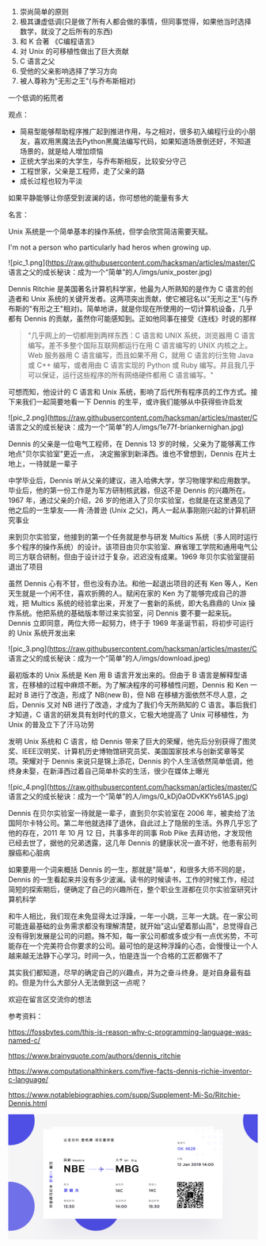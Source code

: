 1. 崇尚简单的原则
2. 极其谦虚低调(只是做了所有人都会做的事情，但同事觉得，如果他当时选择数学，就没了之后所有的东西)
3. 和 K 合著 《C编程语言》
4. 对 Unix 的可移植性做出了巨大贡献
5. C 语言之父
6. 受他的父亲影响选择了学习方向
7. 被人尊称为"无形之王"(与乔布斯相对)



一个低调的拓荒者

观点：

- 简易型能够帮助程序推广起到推进作用，与之相对，很多初入编程行业的小朋友，喜欢用黑魔法去Python黑魔法编写代码，如果知道场景倒还好，不知道场景的，就是给人增加烦恼
- 正统大学出来的大学生，与乔布斯相反，比较安分守己
- 工程世家，父亲是工程师，走了父亲的路
- 成长过程也较为平淡

如果平静能够让你感受到波澜的话，你可想他的能量有多大



名言：

Unix 系统是一个简单基本的操作系统，但学会欣赏简洁需要天赋。

I'm not a person who particularly had heros when growing up.

![pic_1.png](https://raw.githubusercontent.com/hacksman/articles/master/C 语言之父的成长秘诀：成为一个“简单”的人/imgs/unix_poster.jpg)

Dennis Ritchie 是美国著名计算机科学家，他最为人所熟知的是作为 C 语言的创造者和 Unix 系统的关键开发者。这两项突出贡献，使它被冠名以"无形之王"(与乔布斯的"有形之王"相对)。简单地讲，就是你现在所使用的一切计算机设备，几乎都有 Dennis 的贡献，虽然你可能感知到。正如他同事在接受《连线》时说的那样

> "几乎网上的一切都用到两样东西：C 语言和 UNIX 系统，浏览器用 C 语言编写。差不多整个国际互联网都运行在用 C 语言编写的 UNIX 内核之上。Web 服务器用 C 语言编写，而且如果不用 C，就用 C 语言的衍生物 Java 或 C++ 编写，或者用由 C 语言实现的 Python 或 Ruby 编写。并且我几乎可以保证，运行这些程序的所有网络硬件都用 C 语言编写。" 

可想而知，他设计的 C 语言和 Unix 系统，影响了后代所有程序员的工作方式。接下来我们一起简要地看一下 Dennis 的生平，或许我们能够从中获得些许启发

![pic_2.png](https://raw.githubusercontent.com/hacksman/articles/master/C 语言之父的成长秘诀：成为一个“简单”的人/imgs/1e77f-briankernighan.jpg)

Dennis 的父亲是一位电气工程师，在 Dennis 13 岁的时候，父亲为了能够离工作地点"贝尔实验室"更近一点， 决定搬家到新泽西。谁也不曾想到，Dennis 在片土地上，一待就是一辈子

中学毕业后，Dennis 听从父亲的建议，进入哈佛大学，学习物理学和应用数学。毕业后，他的第一份工作是为军方研制核武器，但这不是 Dennis 的兴趣所在。1967 年，通过父亲的介绍，26 岁的他进入了贝尔实验室，也就是在这里遇见了他之后的一生挚友——肯·汤普逊 (Unix 之父)，两人一起从事刚刚兴起的计算机研究事业

来到贝尔实验室，他接到的第一个任务就是参与研发 Multics 系统（多人同时运行多个程序的操作系统）的设计。该项目由贝尔实验室、麻省理工学院和通用电气公司三方联合研制，但由于设计过于复杂，迟迟没有成果。1969 年贝尔实验室提前退出了项目

虽然 Dennis 心有不甘，但也没有办法。和他一起退出项目的还有 Ken 等人，Ken 天生就是一个闲不住，喜欢折腾的人。赋闲在家的 Ken 为了能够完成自己的游戏，把 Multics 系统的经验拿出来，开发了一套新的系统，即大名鼎鼎的 Unix 操作系统。他把系统的基础版本带过来实验室，问 Dennis 要不要一起来玩。Dennis 立即同意，两位大师一起努力，终于于 1969 年圣诞节前，将初步可运行的 Unix 系统开发出来

![pic_3.png](https://raw.githubusercontent.com/hacksman/articles/master/C 语言之父的成长秘诀：成为一个“简单”的人/imgs/download.jpeg)

最初版本的 Unix 系统是 Ken 用 B 语言开发出来的。但由于 B 语言是解释型语言，在移植的过程中麻烦不断。为了解决程序的可移植性问题，Dennis 和 Ken 一起对 B 进行了改造，形成了 NB(new B)，但 NB 在移植方面依然不尽人意，之后，Dennis 又对 NB 进行了改造，才成为了我们今天所熟知的 C 语言。事后我们才知道，C 语言的研发具有划时代的意义，它极大地提高了 Unix 可移植性，为 Unix 的普及立下了汗马功劳

发明 Unix 系统和 C 语言，给 Dennis 带来了巨大的荣耀，他先后分别获得了图灵奖、IEEE汉明奖、计算机历史博物馆研究员奖、美国国家技术与创新奖章等奖项。荣耀对于 Dennis 来说只是锦上添花，Dennis 的个人生活依然简单低调，他终身未娶，在新泽西过着自己简单朴实的生活，很少在媒体上曝光

![pic_4.png](https://raw.githubusercontent.com/hacksman/articles/master/C 语言之父的成长秘诀：成为一个“简单”的人/imgs/0_kDj0aODvKKYs61AS.jpg)

Dennis 在贝尔实验室一待就是一辈子，直到贝尔实验室在 2006 年，被卖给了法国阿尔卡特公司。第二年他就选择了退休，自此过上了隐居的生活。外界几乎忘了他的存在，2011 年 10 月 12 日，共事多年的同事 Rob Pike 去拜访他，才发现他已经去世了，据他的兄弟透露，这几年 Dennis 的健康状况一直不好，他患有前列腺癌和心脏病

如果要用一个词来概括 Dennis 的一生，那就是"简单"，和很多大师不同的是，Dennis 的一生看起来并没有多少波澜。读书的时候读书，工作的时候工作，经过简短的探索期后，便确定了自己的兴趣所在，整个职业生涯都在贝尔实验室研究计算机科学

和牛人相比，我们现在未免显得太过浮躁，一年一小跳，三年一大跳。在一家公司可能连最基础的业务需求都没有理解清楚，就开始"这山望着那山高"，总觉得自己没有得到发展是公司的问题。殊不知，每一家公司都或多或少有一点优劣势，不可能存在一个完美符合你要求的公司。最可怕的是这种浮躁的心态，会慢慢让一个人越来越无法静下心学习。时间一久，怕是连当一个合格的工匠都做不了

其实我们都知道，尽早的确定自己的兴趣点，并为之奋斗终身。是对自身最有益的。但是为什么大部分人无法做到这一点呢？

欢迎在留言区交流你的想法



参考资料：

<https://fossbytes.com/this-is-reason-why-c-programming-language-was-named-c/>

<https://www.brainyquote.com/authors/dennis_ritchie>

https://www.computationalthinkers.com/five-facts-dennis-richie-inventor-c-language/

https://www.notablebiographies.com/supp/Supplement-Mi-So/Ritchie-Dennis.html

![tail_qrcode.jpg](https://raw.githubusercontent.com/hacksman/articles/master/imgs/tail_qrcode.jpg)